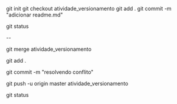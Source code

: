 git init 
git checkout atividade_versionamento
git add . 
git commit -m "adicionar readme.md"

git status

--

git merge atividade_versionamento

git add .

git commit -m "resolvendo conflito"

git push -u origin master atividade_versionamento

git status